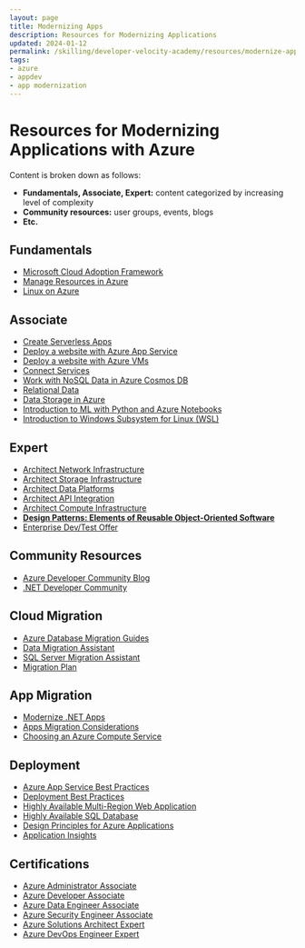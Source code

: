```yaml
---
layout: page
title: Modernizing Apps
description: Resources for Modernizing Applications
updated: 2024-01-12
permalink: /skilling/developer-velocity-academy/resources/modernize-applications
tags:
- azure
- appdev
- app modernization
---
```


# Resources for Modernizing Applications with Azure

Content is broken down as follows:

* **Fundamentals, Associate, Expert:** content categorized by increasing level of complexity
* **Community resources:** user groups, events, blogs
* **Etc.**

## Fundamentals

* [Microsoft Cloud Adoption Framework](https://docs.microsoft.com/en-us/learn/modules/microsoft-cloud-adoption-framework-for-azure/)
* [Manage Resources in Azure](https://docs.microsoft.com/en-us/learn/paths/manage-resources-in-azure/)
* [Linux on Azure](https://docs.microsoft.com/en-us/learn/modules/create-linux-virtual-machine-in-azure/)

## Associate

* [Create Serverless Apps](https://docs.microsoft.com/en-us/learn/paths/create-serverless-applications/)
* [Deploy a website with Azure App Service](https://docs.microsoft.com/en-us/learn/paths/deploy-a-website-with-azure-app-service/)
* [Deploy a website with Azure VMs](https://docs.microsoft.com/en-us/learn/paths/deploy-a-website-with-azure-virtual-machines/)
* [Connect Services](https://docs.microsoft.com/en-us/learn/paths/connect-your-services-together/)
* [Work with NoSQL Data in Azure Cosmos DB](https://docs.microsoft.com/en-us/learn/paths/work-with-nosql-data-in-azure-cosmos-db/)
* [Relational Data](https://docs.microsoft.com/en-us/learn/paths/work-with-relational-data-in-azure/)
* [Data Storage in Azure](https://docs.microsoft.com/en-us/learn/paths/store-data-in-azure/)
* [Introduction to ML with Python and Azure Notebooks](https://docs.microsoft.com/en-us/learn/paths/intro-to-ml-with-python/)
* [Introduction to Windows Subsystem for Linux (WSL)](https://docs.microsoft.com/en-us/learn/modules/get-started-with-windows-subsystem-for-linux/)

## Expert

* [Architect Network Infrastructure](https://docs.microsoft.com/en-us/learn/paths/architect-network-infrastructure/)
* [Architect Storage Infrastructure](https://docs.microsoft.com/en-us/learn/paths/architect-storage-infrastructure/)
* [Architect Data Platforms](https://docs.microsoft.com/en-us/learn/paths/architect-data-platform/)
* [Architect API Integration](https://docs.microsoft.com/en-us/learn/paths/architect-api-integration/)
* [Architect Compute Infrastructure](https://docs.microsoft.com/en-us/learn/paths/architect-compute-infrastructure/)
* **[Design Patterns: Elements of Reusable Object-Oriented Software](https://www.amazon.com/Design-Patterns-Elements-Reusable-Object-Oriented/dp/0201633612)**
* [Enterprise Dev/Test Offer](https://azure.microsoft.com/en-us/offers/ms-azr-0148p/#:~:text=The%20Enterprise%20Dev/Test%20offer%20is,be%20accessed%20by%20any%20users.)

## Community Resources

* [Azure Developer Community Blog](https://techcommunity.microsoft.com/t5/Azure-Developer-Community-Blog/bg-p/AzureDevCommunityBlog)
* [.NET Developer Community](https://dotnet.microsoft.com/platform/community)

## Cloud Migration

* [Azure Database Migration Guides](https://learn.microsoft.com/en-us/data-migration/)
* [Data Migration Assistant](https://learn.microsoft.com/en-us/sql/dma/dma-overview?view=sql-server-2017)
* [SQL Server Migration Assistant](https://docs.microsoft.com/en-us/sql/ssma/sql-server-migration-assistant?view=sql-server-2017)
* [Migration Plan](https://docs.microsoft.com/en-us/azure/cloud-adoption-framework/migrate/azure-best-practices/contoso-migration-refactor-web-app-sql)

## App Migration

* [Modernize .NET Apps](https://docs.microsoft.com/en-us/azure/architecture/solution-ideas/articles/net-app-modernization)
* [Apps Migration Considerations](https://docs.microsoft.com/en-us/dotnet/azure/migration/app-service)
* [Choosing an Azure Compute Service](https://docs.microsoft.com/en-us/azure/architecture/guide/technology-choices/compute-decision-tree?_lrsc=e623b82d-6c35-449e-9ff0-8cc81a0819e3)

## Deployment

* [Azure App Service Best Practices](https://docs.microsoft.com/en-us/azure/app-service/app-service-best-practices)
* [Deployment Best Practices](https://docs.microsoft.com/en-us/azure/app-service/deploy-best-practices)
* [Highly Available Multi-Region Web Application](https://docs.microsoft.com/en-us/azure/architecture/reference-architectures/app-service-web-app/multi-region)
* [Highly Available SQL Database](https://docs.microsoft.com/en-us/azure/azure-sql/database/high-availability-sla)
* [Design Principles for Azure Applications](https://docs.microsoft.com/en-us/azure/architecture/guide/design-principles/)
* [Application Insights](https://docs.microsoft.com/en-us/azure/azure-monitor/app/app-insights-overview)

## Certifications

* [Azure Administrator Associate](https://docs.microsoft.com/en-us/learn/certifications/azure-administrator)
* [Azure Developer Associate](https://docs.microsoft.com/en-us/learn/certifications/azure-developer)
* [Azure Data Engineer Associate](https://docs.microsoft.com/en-us/learn/certifications/azure-data-engineer)
* [Azure Security Engineer Associate](https://docs.microsoft.com/en-us/learn/certifications/azure-security-engineer)
* [Azure Solutions Architect Expert](https://docs.microsoft.com/en-us/learn/certifications/azure-solutions-architect)
* [Azure DevOps Engineer Expert](https://docs.microsoft.com/en-us/learn/certifications/azure-devops)